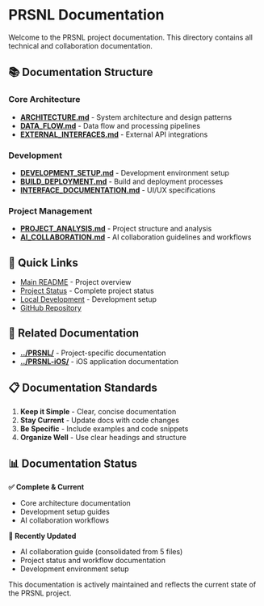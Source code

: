 # PRSNL Documentation

Welcome to the PRSNL project documentation. This directory contains all technical and collaboration documentation.

## 📚 Documentation Structure

### Core Architecture
- **[ARCHITECTURE.md](ARCHITECTURE.md)** - System architecture and design patterns
- **[DATA_FLOW.md](DATA_FLOW.md)** - Data flow and processing pipelines
- **[EXTERNAL_INTERFACES.md](EXTERNAL_INTERFACES.md)** - External API integrations

### Development
- **[DEVELOPMENT_SETUP.md](DEVELOPMENT_SETUP.md)** - Development environment setup
- **[BUILD_DEPLOYMENT.md](BUILD_DEPLOYMENT.md)** - Build and deployment processes
- **[INTERFACE_DOCUMENTATION.md](INTERFACE_DOCUMENTATION.md)** - UI/UX specifications

### Project Management
- **[PROJECT_ANALYSIS.md](PROJECT_ANALYSIS.md)** - Project structure and analysis
- **[AI_COLLABORATION.md](AI_COLLABORATION.md)** - AI collaboration guidelines and workflows

## 🚀 Quick Links

- [Main README](../README.md) - Project overview
- [Project Status](../PROJECT_STATUS_CONSOLIDATED.md) - Complete project status
- [Local Development](../LOCAL_DEVELOPMENT_GUIDE.md) - Development setup
- [GitHub Repository](https://github.com/pranavrajput12/PRSNL)

## 🔗 Related Documentation

- **[../PRSNL/](../PRSNL/)** - Project-specific documentation
- **[../PRSNL-iOS/](../PRSNL-iOS/)** - iOS application documentation

## 📋 Documentation Standards

1. **Keep it Simple** - Clear, concise documentation
2. **Stay Current** - Update docs with code changes
3. **Be Specific** - Include examples and code snippets
4. **Organize Well** - Use clear headings and structure

## 📊 Documentation Status

**✅ Complete & Current**
- Core architecture documentation
- Development setup guides
- AI collaboration workflows

**🔄 Recently Updated**
- AI collaboration guide (consolidated from 5 files)
- Project status and workflow documentation
- Development environment setup

This documentation is actively maintained and reflects the current state of the PRSNL project.